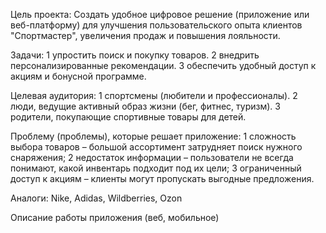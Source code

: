 Цель проекта:
Создать удобное цифровое решение (приложение или веб-платформу) для улучшения пользовательского опыта клиентов "Спортмастер", увеличения продаж и повышения лояльности.

Задачи:
1 упростить поиск и покупку товаров.
2 внедрить персонализированные рекомендации.
3 обеспечить удобный доступ к акциям и бонусной программе.

Целевая аудитория:
1 спортсмены (любители и профессионалы).
2 люди, ведущие активный образ жизни (бег, фитнес, туризм).
3 родители, покупающие спортивные товары для детей.

Проблему (проблемы), которые решает приложение:
1 cложность выбора товаров – большой ассортимент затрудняет поиск нужного снаряжения;
2 недостаток информации – пользователи не всегда понимают, какой инвентарь подходит под их цели;
3 ограниченный доступ к акциям – клиенты могут пропускать выгодные предложения.

Аналоги: Nike, Adidas, Wildberries, Ozon

Описание работы приложения (веб, мобильное)